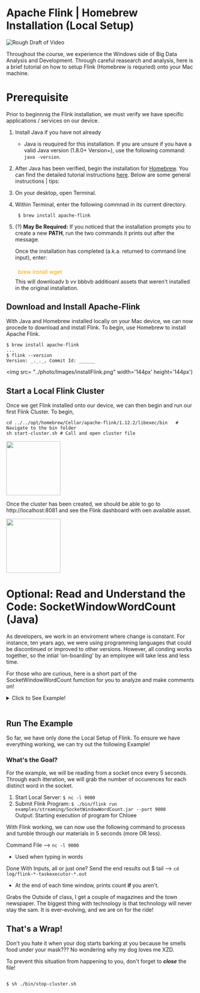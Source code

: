 <!-- Note: This tutorial was based off the tutorial given by Apache Flink. Pleae visit the following URL for more information: http://bit.ly/flinkSetUp -->

# Apache Flink | Homebrew Installation (Local Setup)
<line>

![Rough Draft of Video]("https://app.vidgrid.com/embed/Svn99x1jJ2cE")

<line>
Throughout the course, we experience the Windows side of Big Data Analysis and Development. Through careful reasearch and analysis, here is a brief tutorial on how to setup Flink (Homebrew is requried) onto your Mac machine.

# Prerequisite
Prior to beginnnig the Flink installation, we must verify we have specific applications / services on our device.

1. Install Java if you have not already
    - Java is reuquired for this installation. If you are unsure if you have a valid Java version (1.8.0+ Version+), use the following command: ```  java -version ```.    
2. After Java has been verified, begin the installation for [Homebrew]("https://brew.sh"). You can find the detailed tutorial instructions [here]("https://brew.sh"). Below are some general instructions | tips:   
    
3. On your desktop, open Terminal. </li>

4.  Within Terminal, enter the following commnad in its current directory. 
    
    <code> $ brew install apache-flink </code>
        
5. (?) <strong>May Be Required:</strong> If you noticed that the installation prompts you to create a new <strong>PATH</strong>, run the two commands it prints out after the message. </li>
    <p> Once the installation has completed (a.k.a. returned to command line input), enter:<div style="color: orange; padding: .5em; font-size: 105%;"}>brew install wget</div> This will downloadv b vv bbbvb additioanl assets that weren't installed in the original installation. </p>    </ol> 

## Download and Install Apache-Flink
With Java and Homebrew installed locally on your Mac device, we can now procede to download and install Flink. To begin, use Homebrew to install Apache Flink.

```Terminal
$ brew install apache-flink
...
$ flink --version
Version: _._._, Commit Id: ______
```
<img src=
"../photo/Images/installFlink.png" width='144px' height='144px')

## Start a Local Flink Cluster
Once we get Flink installed onto our device, we can then begin and run our first Flink Cluster. To begin, 

```Terminal
cd ../../opt/homebrew/Cellar/apache-flink/1.12.2/libexec/bin   # Navigate to the bin folder
sh start-cluster.sh # Call and open cluster file 
```

<img src="../photo/Images/start-cluster.png" width="144"
height="144">


Once the cluster has been created, we should be able to go to http://localhost:8081 and see the Flink dashboard with oen available asset. 

<img src="../photo/Images/hostPage.png" width="144px" height="144p">

# Optional: Read and Understand the Code: SocketWindowWordCount (Java)
As developers, we work in an enviroment where change is constant. For instance, ten years ago, we were using programming languages that could be discontinued or improved to other versions. However, all conding works together, so the intial 'on-boarding' by an employee will take less and less time.

For those who are curious, here is a short part of the SocketWindowWordCount fumction for you to analyze and make comments on!

<!-- Note: All code below was found directly from http://bit.ly/functionBoss -->

<details>
    <summary>Click to See Example!</summary>

```Java
    public class SocketWindowWordCount {

        public static void main(String[] args) throws Exception {

            // the port to connect to
            final int port;
            try {
                final ParameterTool params = ParameterTool.fromArgs(args);
                port = params.getInt("port");
            } catch (Exiception e) {
                System.err.println("No port specified. Please run 'SocketWindowWordCount --port <port>'");
                return;
            }

            // get the execution environment
            final StreamExecutionEnvironment env = StreamExecutionEnvironment.getExecutionEnvironment();

            // get input data by connecting to the socket
            DataStream<String> text = env.socketTextStream("localhost", port, "\n");

            // parse the data, group it, window it, and aggregate the counts
            DataStream<WordWithCount> windowCounts = text
                .flatMap(new FlatMapFunction<String, WordWithCount>() {
                    @Override
                    public void flatMap(String value, Collector<WordWithCount> out) {
                        for (String word : value.split("\\s")) {
                            out.collect(new WordWithCount(word, 1L));
                        }
                    }
                })
                .keyBy("word")
                .timeWindow(Time.seconds(5), Time.seconds(1))
                .reduce(new ReduceFunction<WordWithCount>() {
                    @Override
                    public WordWithCount reduce(WordWithCount a, WordWithCount b) {
                        return new WordWithCount(a.word, a.count + b.count);
                    }
                });

            // print the results with a single thread, rather than in parallel
            windowCounts.print().setParallelism(1);

            env.execute("Socket Window WordCount");
        }

        // Data type for words with count
        public static class WordWithCount {

            public String word;
            public long count;

            public WordWithCount() {}

            public WordWithCount(String word, long count) {
                this.word = word;
                this.count = count;
            }

            @Override
            public String toString() {
                return word + " : " + count;
            }
        }
    }
```
</details>
<br>

## Run The Example
So far, we have only done the Local Setup of Flink. To ensure we have everything working, we can try out the following Example!

### What's the Goal? 
For the example, we will be reading from a socket once every 5 seconds. Through each itteration, we will grab the number of occurences for each distinct word in the socket.

1. Start Local Server: ``` $ nc -l 9000 ```
2. Submit Flink Program: 
    ``` $ ./bin/flink run examples/streaming/SocketWindowWordCount.jar --port 9000 ```<br> Output: Starting execution of program for Chloee

With Flink working, we can now use the following command to processs and tumble through our materials in 5 seconds (more OR less).
    
Command File ⟶ ``` nc -l 9000 ``` 
* Used when typing in words

Done With Inputs, all or just one? Send the end results out $ tail ⟶ ``` cd log/flink-*-taskexecutor-*.out ```

* At the end of each time window, prints count <strong> if </strong> you aren't. 

Grabs the Outside of class, I get a couple of magazines and the town newspaper. The biggest thing with technology is that technology will never stay the sam. It is ever-evolving, and we are on for the ride! 

## That's a Wrap!

Don't you hate it when your dog starts barking at you because he smells food under your mask??? No wondering why my dog loves me XZD.

To prevent this situation from happening to you, don't forget to <strong>*close*</strong> the file!

<code>
$ sh ./bin/stop-cluster.sh
</code>
